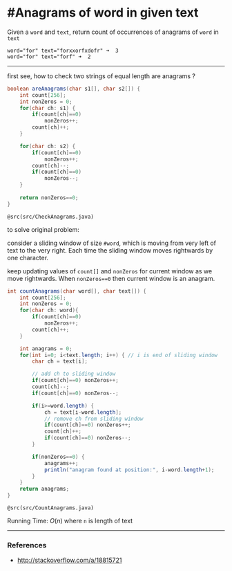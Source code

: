 # #Anagrams of word in given text

Given a `word` and `text`, return count of occurrences of anagrams of `word` in `text`

```
word="for" text="forxxorfxdofr" ➜  3
word="for" text="forf" ➜  2
```

---

first see, how to check two strings of equal length are anagrams ?

```java
boolean areAnagrams(char s1[], char s2[]) {
    int count[256];
    int nonZeros = 0;
    for(char ch: s1) {
        if(count[ch]==0)
            nonZeros++;
        count[ch]++;
    }

    for(char ch: s2) {
        if(count[ch]==0)
            nonZeros++;
        count[ch]--;
        if(count[ch]==0)
            nonZeros--;
    }
   
    return nonZeros==0;
}
```

`@src(src/CheckAnagrams.java)`

to solve original problem: 

consider a sliding window of size `#word`, which is moving from
very left of text to the very right. Each time the sliding window
moves rightwards by one character.

keep updating values of `count[]` and `nonZeros` for current window
as we move rightwards. When `nonZeros==0` then current window is an anagram.

```java
int countAnagrams(char word[], char text[]) {
    int count[256];
    int nonZeros = 0;
    for(char ch: word){
        if(count[ch]==0)
            nonZeros++;
        count[ch]++;
    }

    int anagrams = 0;
    for(int i=0; i<text.length; i++) { // i is end of sliding window
        char ch = text[i];

        // add ch to sliding window
        if(count[ch]==0) nonZeros++;
        count[ch]--;
        if(count[ch]==0) nonZeros--;

        if(i>=word.length) {
            ch = text[i-word.length];
            // remove ch from sliding window
            if(count[ch]==0) nonZeros++;
            count[ch]++;
            if(count[ch]==0) nonZeros--;
        }

        if(nonZeros==0) {
            anagrams++;
            println("anagram found at position:", i-word.length+1);
        }
    }
    return anagrams;
}
```

`@src(src/CountAnagrams.java)`

Running Time: $O(n)$ where `n` is length of text

---

### References

* <http://stackoverflow.com/a/18815721>
